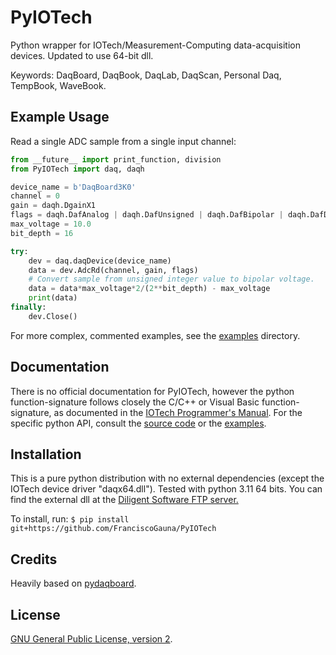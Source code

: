 PyIOTech
========

Python wrapper for IOTech/Measurement-Computing data-acquisition devices. Updated to use 64-bit dll.

Keywords: DaqBoard, DaqBook, DaqLab, DaqScan, Personal Daq, TempBook, WaveBook.
<br>


## Example Usage ##

Read a single ADC sample from a single input channel:
```python
from __future__ import print_function, division
from PyIOTech import daq, daqh

device_name = b'DaqBoard3K0'
channel = 0
gain = daqh.DgainX1
flags = daqh.DafAnalog | daqh.DafUnsigned | daqh.DafBipolar | daqh.DafDifferential
max_voltage = 10.0
bit_depth = 16

try:
    dev = daq.daqDevice(device_name)
    data = dev.AdcRd(channel, gain, flags)
    # Convert sample from unsigned integer value to bipolar voltage.
    data = data*max_voltage*2/(2**bit_depth) - max_voltage
    print(data)
finally:
    dev.Close()
```

For more complex, commented examples, see the [examples](examples/) directory.
<br>


## Documentation ##

There is no official documentation for PyIOTech, however the python function-signature follows closely the C/C++ or Visual Basic function-signature, as documented in the [IOTech Programmer's Manual](IOTechProgrammersManual.pdf).  For the specific python API, consult the [source code](PyIOTech/daq.py) or the [examples](examples/).


## Installation ##

This is a pure python distribution with no external dependencies (except the IOTech device driver "daqx64.dll"). Tested with python 3.11 64 bits.
You can find the external dll at the [Diligent Software FTP server.](https://files.digilent.com/#downloads/iotech_software/DaqBoard_3000_Series_PCI_USB/)

To install, run: `$ pip install git+https://github.com/FranciscoGauna/PyIOTech`


## Credits ##

Heavily based on [pydaqboard](https://code.google.com/archive/p/pydaqboard/).


## License ##

[GNU General Public License, version 2](LICENSE.txt).
